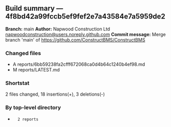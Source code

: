 ## Build summary — 4f8bd42a99fccb5ef9fef2e7a43584e7a5959de2

**Branch:** main **Author:** Napwood Construction Ltd <napwoodconstruction@users.noreply.github.com>
**Commit message:** Merge branch 'main' of https://github.com/ConstructBMS/ConstructBMS

### Changed files

- A reports/6bb59238fa2cfff672068ca0d4b64c1240b4ef98.md
- M reports/LATEST.md

### Shortstat

2 files changed, 18 insertions(+), 3 deletions(-)

### By top-level directory

-       2 reports
